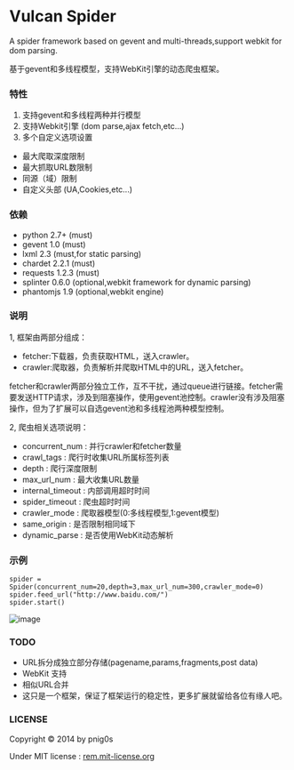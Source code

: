 Vulcan Spider
======
A spider framework based on gevent and multi-threads,support webkit for dom parsing.

基于gevent和多线程模型，支持WebKit引擎的动态爬虫框架。

### 特性

1. 支持gevent和多线程两种并行模型
2. 支持Webkit引擎 (dom parse,ajax fetch,etc...)
3. 多个自定义选项设置

>
* 最大爬取深度限制
* 最大抓取URL数限制
* 同源（域）限制
* 自定义头部 (UA,Cookies,etc...)


### 依赖

* python 2.7+ (must)
* gevent 1.0  (must)
* lxml 2.3 (must,for static parsing)
* chardet 2.2.1 (must)
* requests 1.2.3 (must)
* splinter 0.6.0 (optional,webkit framework for dynamic parsing)
* phantomjs 1.9 (optional,webkit engine)

### 说明

1, 框架由两部分组成：

>
* fetcher:下载器，负责获取HTML，送入crawler。
* crawler:爬取器，负责解析并爬取HTML中的URL，送入fetcher。

fetcher和crawler两部分独立工作，互不干扰，通过queue进行链接。fetcher需要发送HTTP请求，涉及到阻塞操作，使用gevent池控制。crawler没有涉及阻塞操作，但为了扩展可以自选gevent池和多线程池两种模型控制。

2, 爬虫相关选项说明：

>
* concurrent_num    : 并行crawler和fetcher数量
* crawl_tags        : 爬行时收集URL所属标签列表
* depth             : 爬行深度限制
* max_url_num       : 最大收集URL数量
* internal_timeout  : 内部调用超时时间
* spider_timeout    : 爬虫超时时间
* crawler_mode      : 爬取器模型(0:多线程模型,1:gevent模型)
* same_origin       : 是否限制相同域下
* dynamic_parse     : 是否使用WebKit动态解析


### 示例

    spider = Spider(concurrent_num=20,depth=3,max_url_num=300,crawler_mode=0)
    spider.feed_url("http://www.baidu.com/")
    spider.start()

![image](https://raw2.github.com/pnigos/vulcan/master/screenshot/screenshot.png)


### TODO

* URL拆分成独立部分存储(pagename,params,fragments,post data)
* WebKit 支持
* 相似URL合并
* 这只是一个框架，保证了框架运行的稳定性，更多扩展就留给各位有缘人吧。


### LICENSE

Copyright © 2014 by pnig0s

Under MIT license : [rem.mit-license.org](http://rem.mit-license.org/)
